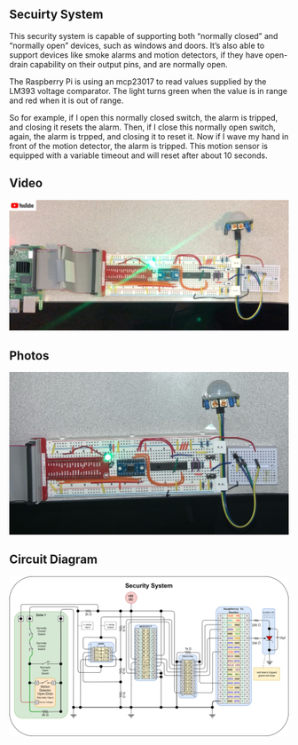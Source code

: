 Secuirty System
---------------

This security system is capable of supporting both “normally closed” and “normally open” devices, such as windows and doors.   It’s also able to support devices like smoke alarms and motion detectors, if they have open-drain capability on their output pins, and are normally open.

The Raspberry Pi is using an mcp23017 to read values supplied by the LM393 voltage comparator.  The light turns green when the value is in range and red when it is out of range.   

So for example, if I open this normally closed switch, the alarm is tripped, and closing it resets the alarm.
Then, if I close this normally open switch, again, the alarm is trpped, and closing it to reset it.
Now if I wave my hand in front of the motion detector, the alarm is tripped.  This motion sensor is equipped with a variable timeout and will reset after about 10 seconds.


## Video

<a href="https://youtu.be/W2xMPx8phms" target="_blank">![photo2](https://raw.githubusercontent.com/wryan67/SecuritySystem/main/readme/01f063e93a2838e34113a7dba107a2ded18657dd3e.jpg)</a>


## Photos

![photo1](https://raw.githubusercontent.com/wryan67/SecuritySystem/main/readme/0142ae436622752dbb6286ce74e409e4efab3f11c9.jpg)

## Circuit Diagram

![circuit diagram](https://raw.githubusercontent.com/wryan67/SecuritySystem/main/readme/circuit%20diagram.png)
